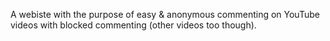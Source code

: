 A webiste with the purpose of easy & anonymous commenting on YouTube videos with blocked commenting (other videos too though).
